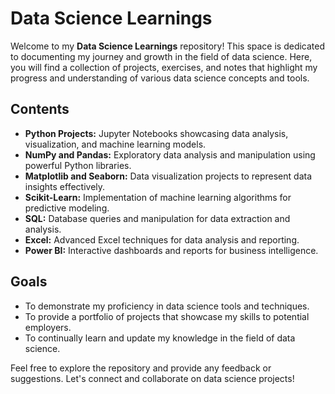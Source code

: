 # Data Science Learnings

Welcome to my **Data Science Learnings** repository! This space is dedicated to documenting my journey and growth in the field of data science. Here, you will find a collection of projects, exercises, and notes that highlight my progress and understanding of various data science concepts and tools.

## Contents

- **Python Projects:** Jupyter Notebooks showcasing data analysis, visualization, and machine learning models.
- **NumPy and Pandas:** Exploratory data analysis and manipulation using powerful Python libraries.
- **Matplotlib and Seaborn:** Data visualization projects to represent data insights effectively.
- **Scikit-Learn:** Implementation of machine learning algorithms for predictive modeling.
- **SQL:** Database queries and manipulation for data extraction and analysis.
- **Excel:** Advanced Excel techniques for data analysis and reporting.
- **Power BI:** Interactive dashboards and reports for business intelligence.

## Goals

- To demonstrate my proficiency in data science tools and techniques.
- To provide a portfolio of projects that showcase my skills to potential employers.
- To continually learn and update my knowledge in the field of data science.

Feel free to explore the repository and provide any feedback or suggestions. Let's connect and collaborate on data science projects!
